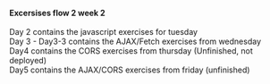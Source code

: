 **Excersises flow 2 week 2**<br>
<br>
Day 2 contains the javascript exercises for tuesday
<br>
Day 3 - Day3-3 contains the AJAX/Fetch exercises from wednesday
<br>
Day4 contains the CORS exercises from thursday (Unfinished, not deployed)
<br>
Day5 contains the AJAX/CORS exercises from friday (unfinished)
